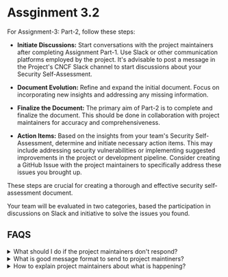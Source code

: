 # Assginment 3.2
For Assignment-3: Part-2, follow these steps:

- **Initiate Discussions:** Start conversations with the project maintainers after completing Assignment Part-1. Use Slack or other communication platforms employed by the project. It's advisable to post a message in the Project's CNCF Slack channel to start discussions about your Security Self-Assessment.


- **Document Evolution:** Refine and expand the initial document. Focus on incorporating new insights and addressing any missing information.

- **Finalize the Document:** The primary aim of Part-2 is to complete and finalize the document. This should be done in collaboration with project maintainers for accuracy and comprehensiveness.

- **Action Items:** Based on the insights from your team's Security Self-Assessment, determine and initiate necessary action items. This may include addressing security vulnerabilities or implementing suggested improvements in the project or development pipeline. Consider creating a GitHub Issue with the project maintainers to specifically address these issues you brought up.


These steps are crucial for creating a thorough and effective security self-assessment document.

Your team will be evaluated in two categories, based the participation in discussions on Slack and initiative to solve the issues you found.

## FAQS
<details>
<summary> What should I do if the project maintainers don't respond? </summary>

- Allow some time for the maintainers to reply, as they might be busy with other commitments.
- If there's still no response after a reasonable period, contact the Professor and Teaching Assistant, providing details about your project.
- We will assist you in resolving the issue and moving forward with your assignment.

</details>

<details>
<summary> What is good message format to send to project maintiners? </summary>

- Start with a brief introduction about yourself.
- Clearly state your purpose, for instance, mention your involvement with Security Pals for the project.
- Explain the reason for seeking their assistance, such as needing their input to accurately reflect the project's security posture in a public document, where their insights are invaluable.
- Include few open questions you have related to specific aspects of the project.
- Include the link to the security self-assessment document in your message.
- Remember, you are among many developers communicating in the same forum. Ensure your message is detailed yet concise, and consider organizing it into multiple short paragraphs for clarity and readability.

</details>

<details>
<summary> How to explain project maintainers about what is happening? </summary>

- **"Security Self-Assessment"** talks about a document of a project that has to capture the current security posture of the project.
- This document is required by all projects in CNCF.
- Your team is actually performing the role of **"Security Pals"** to accelerate the process of documenting and helping the project team create the security self-assessment.

</details>
